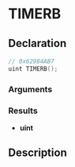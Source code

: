 # TIMERB

## Declaration
```cpp
// 0x62984AB7
uint TIMERB();
```

### Arguments

### Results
- **uint**

## Description
